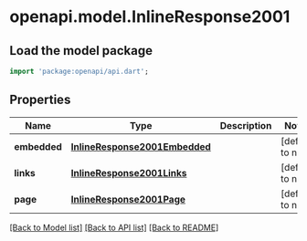 # openapi.model.InlineResponse2001

## Load the model package
```dart
import 'package:openapi/api.dart';
```

## Properties
Name | Type | Description | Notes
------------ | ------------- | ------------- | -------------
**embedded** | [**InlineResponse2001Embedded**](InlineResponse2001Embedded.md) |  | [default to null]
**links** | [**InlineResponse2001Links**](InlineResponse2001Links.md) |  | [default to null]
**page** | [**InlineResponse2001Page**](InlineResponse2001Page.md) |  | [default to null]

[[Back to Model list]](../README.md#documentation-for-models) [[Back to API list]](../README.md#documentation-for-api-endpoints) [[Back to README]](../README.md)


